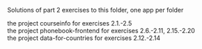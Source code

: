 Solutions of part 2 exercises to this folder, one app per folder

the project courseinfo for exercises 2.1.-2.5<br>
the project phonebook-frontend for exercises 2.6.-2.11, 2.15.-2.20<br>
the project data-for-countries for exercises 2.12.-2.14
